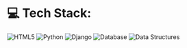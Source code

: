 
# 💻 Tech Stack:
 ![HTML5](https://img.shields.io/badge/html5-%23E34F26.svg?style=for-the-badge&logo=html5&logoColor=white)  ![Python](https://img.shields.io/badge/python-3670A0?style=for-the-badge&logo=python&logoColor=ffdd54) ![Django](https://img.shields.io/badge/django-092E20?style=for-the-badge&logo=django&logoColor=white)  ![Database](https://img.shields.io/badge/database-4DB33D?style=for-the-badge&logo=mysql&logoColor=white) ![Data Structures](https://img.shields.io/badge/data%20structures-blueviolet?style=for-the-badge)






